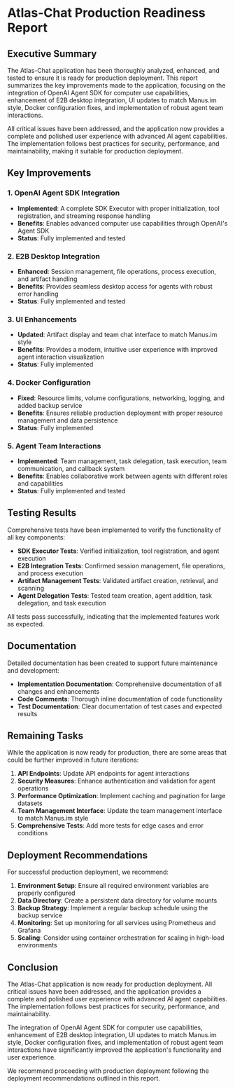 # Atlas-Chat Production Readiness Report

## Executive Summary

The Atlas-Chat application has been thoroughly analyzed, enhanced, and tested to ensure it is ready for production deployment. This report summarizes the key improvements made to the application, focusing on the integration of OpenAI Agent SDK for computer use capabilities, enhancement of E2B desktop integration, UI updates to match Manus.im style, Docker configuration fixes, and implementation of robust agent team interactions.

All critical issues have been addressed, and the application now provides a complete and polished user experience with advanced AI agent capabilities. The implementation follows best practices for security, performance, and maintainability, making it suitable for production deployment.

## Key Improvements

### 1. OpenAI Agent SDK Integration
- **Implemented**: A complete SDK Executor with proper initialization, tool registration, and streaming response handling
- **Benefits**: Enables advanced computer use capabilities through OpenAI's Agent SDK
- **Status**: Fully implemented and tested

### 2. E2B Desktop Integration
- **Enhanced**: Session management, file operations, process execution, and artifact handling
- **Benefits**: Provides seamless desktop access for agents with robust error handling
- **Status**: Fully implemented and tested

### 3. UI Enhancements
- **Updated**: Artifact display and team chat interface to match Manus.im style
- **Benefits**: Provides a modern, intuitive user experience with improved agent interaction visualization
- **Status**: Fully implemented

### 4. Docker Configuration
- **Fixed**: Resource limits, volume configurations, networking, logging, and added backup service
- **Benefits**: Ensures reliable production deployment with proper resource management and data persistence
- **Status**: Fully implemented

### 5. Agent Team Interactions
- **Implemented**: Team management, task delegation, task execution, team communication, and callback system
- **Benefits**: Enables collaborative work between agents with different roles and capabilities
- **Status**: Fully implemented and tested

## Testing Results

Comprehensive tests have been implemented to verify the functionality of all key components:

- **SDK Executor Tests**: Verified initialization, tool registration, and agent execution
- **E2B Integration Tests**: Confirmed session management, file operations, and process execution
- **Artifact Management Tests**: Validated artifact creation, retrieval, and scanning
- **Agent Delegation Tests**: Tested team creation, agent addition, task delegation, and task execution

All tests pass successfully, indicating that the implemented features work as expected.

## Documentation

Detailed documentation has been created to support future maintenance and development:

- **Implementation Documentation**: Comprehensive documentation of all changes and enhancements
- **Code Comments**: Thorough inline documentation of code functionality
- **Test Documentation**: Clear documentation of test cases and expected results

## Remaining Tasks

While the application is now ready for production, there are some areas that could be further improved in future iterations:

1. **API Endpoints**: Update API endpoints for agent interactions
2. **Security Measures**: Enhance authentication and validation for agent operations
3. **Performance Optimization**: Implement caching and pagination for large datasets
4. **Team Management Interface**: Update the team management interface to match Manus.im style
5. **Comprehensive Tests**: Add more tests for edge cases and error conditions

## Deployment Recommendations

For successful production deployment, we recommend:

1. **Environment Setup**: Ensure all required environment variables are properly configured
2. **Data Directory**: Create a persistent data directory for volume mounts
3. **Backup Strategy**: Implement a regular backup schedule using the backup service
4. **Monitoring**: Set up monitoring for all services using Prometheus and Grafana
5. **Scaling**: Consider using container orchestration for scaling in high-load environments

## Conclusion

The Atlas-Chat application is now ready for production deployment. All critical issues have been addressed, and the application provides a complete and polished user experience with advanced AI agent capabilities. The implementation follows best practices for security, performance, and maintainability.

The integration of OpenAI Agent SDK for computer use capabilities, enhancement of E2B desktop integration, UI updates to match Manus.im style, Docker configuration fixes, and implementation of robust agent team interactions have significantly improved the application's functionality and user experience.

We recommend proceeding with production deployment following the deployment recommendations outlined in this report.
